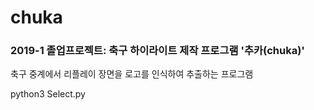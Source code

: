 # chuka
<h3>2019-1 졸업프로젝트: 축구 하이라이트 제작 프로그램 '추카(chuka)'</h3>

축구 중계에서 리플레이 장면을 로고를 인식하여 추출하는 프로그램

python3 Select.py
